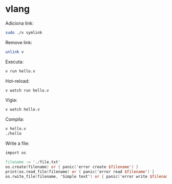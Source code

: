 # vlang

Adiciona link:

```bash
sudo ./v symlink
```

Remove link:

```bash
unlink v
```

Executa:

```bash
v run hello.v
```

Hot-reload:

```bash
v watch run hello.v
```

Vigia:

```bash
v watch hello.v
```

Compila:

```bash
v hello.v
./hello
```

Write a file:

```v
import os

filename := './file.txt'
os.create(filename) or { panic('error create $filename') }
print(os.read_file(filename) or { panic('error read $filename') }
os.rwite_file(filename, 'Simple text') or { panic('error write $filename') }
```
